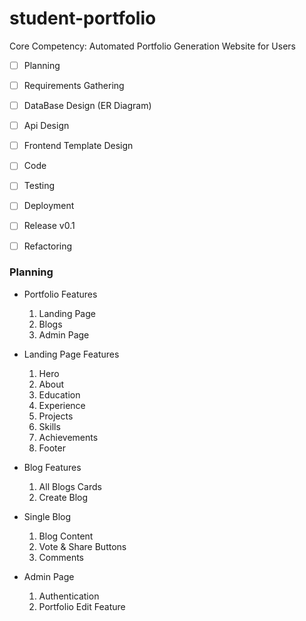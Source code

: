 # student-portfolio

Core Competency: Automated Portfolio Generation Website for Users

- [ ] Planning
- [ ] Requirements Gathering
- [ ] DataBase Design (ER Diagram)
- [ ] Api Design
- [ ] Frontend Template Design
- [ ] Code
- [ ] Testing
- [ ] Deployment
- [ ] Release v0.1
- [ ] Refactoring


### Planning

- Portfolio Features  
    1. Landing Page
    2. Blogs
    3. Admin Page


- Landing Page Features
    1. Hero 
    2. About 
    3. Education 
    4. Experience 
    5. Projects
    6. Skills
    7. Achievements
    8. Footer

- Blog Features
    1. All Blogs Cards
    2. Create Blog 

- Single Blog
    1. Blog Content
    2. Vote & Share Buttons
    3. Comments 

- Admin Page
    1. Authentication
    2. Portfolio Edit Feature 
